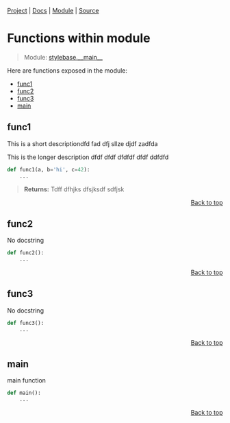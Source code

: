 [Project](https://github.com/pyrustic/stylebase#readme) | [Docs](https://github.com/pyrustic/stylebase/blob/master/docs/README.md) | [Module](https://github.com/pyrustic/stylebase/blob/master/docs/modules/stylebase/__main__/README.md) | [Source](https://github.com/pyrustic/stylebase/blob/master/stylebase/__main__.py)

# Functions within module
> Module: [stylebase.\_\_main\_\_](https://github.com/pyrustic/stylebase/blob/master/docs/modules/stylebase/__main__/README.md)

Here are functions exposed in the module:
- [func1](#func1)
- [func2](#func2)
- [func3](#func3)
- [main](#main)

## func1
This is a short descriptiondfd fad dfj sllze djdf zadfda

This is the longer description
dfdf dfdf dfdfdf dfdf ddfdfd

```python
def func1(a, b='hi', c=42):
    ...
```

> **Returns:** Tdff dfhjks dfsjksdf sdfjsk

<p align="right"><a href="##functions-within-module">Back to top</a></p>

## func2
No docstring

```python
def func2():
    ...
```

<p align="right"><a href="##functions-within-module">Back to top</a></p>

## func3
No docstring

```python
def func3():
    ...
```

<p align="right"><a href="##functions-within-module">Back to top</a></p>

## main
main function

```python
def main():
    ...
```

<p align="right"><a href="##functions-within-module">Back to top</a></p>
